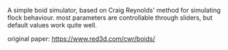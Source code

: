 A simple boid simulator, based on Craig Reynolds' method for simulating flock behaviour.
most parameters are controllable through sliders, but  default values work quite well.

original paper: https://www.red3d.com/cwr/boids/
